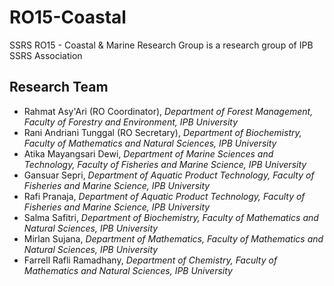# RO15-Coastal
SSRS RO15 - Coastal &amp; Marine Research Group is a research group of IPB SSRS Association
## Research Team
* Rahmat Asy'Ari (RO Coordinator), _Department of Forest Management, Faculty of Forestry and Environment, IPB University_
* Rani Andriani Tunggal (RO Secretary), _Department of Biochemistry, Faculty of Mathematics and Natural Sciences, IPB University_
* Atika Mayangsari Dewi, _Department of  Marine Sciences and Technology, Faculty of Fisheries and Marine Science, IPB University_
* Gansuar Sepri, _Department of Aquatic Product Technology, Faculty of Fisheries and Marine Science, IPB University_
* Rafi Pranaja, _Department of Aquatic Product Technology, Faculty of Fisheries and Marine Science, IPB University_
* Salma Safitri, _Department of Biochemistry, Faculty of Mathematics and Natural Sciences, IPB University_
* Mirlan Sujana, _Department of Mathematics, Faculty of Mathematics and Natural Sciences, IPB University_
* Farrell Rafli Ramadhany, _Department of Chemistry, Faculty of Mathematics and Natural Sciences, IPB University_
